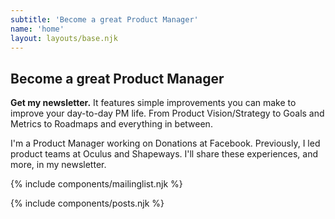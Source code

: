 ```yaml
---
subtitle: 'Become a great Product Manager'
name: 'home'
layout: layouts/base.njk
---
```

## Become a great Product Manager

<strong>Get my newsletter.</strong>  It features simple improvements you can make to improve your day-to-day PM life. From Product Vision/Strategy to Goals and Metrics to Roadmaps and everything in between.

I'm a Product Manager working on Donations at Facebook. Previously, I led product teams at Oculus and Shapeways. I'll share these experiences, and more, in my newsletter.

{% include components/mailinglist.njk %}

{% include components/posts.njk %}
